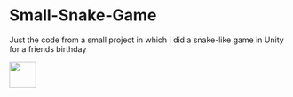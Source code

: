 # Small-Snake-Game
Just the code from a small project in which i did a snake-like game in Unity for a friends birthday

<a href="url"><img src="https://user-images.githubusercontent.com/38664240/40881381-9261ca9e-66c5-11e8-95e8-0c668f12e787.png" align="left" height="48" width="48" ></a>
